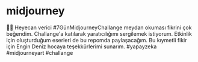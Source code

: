 # midjourney
 🌟🚀 Heyecan verici #7GünMidjourneyChallange meydan okuması fikrini çok beğendim. Challange'a katılarak yaratıcılığımı sergilemek istiyorum.
 Etkinlik için oluşturduğum eserleri de bu repomda paylaşacağım.
 Bu kıymetli fikir için Engin Deniz hocaya teşekkürlerimi sunarım.
#yapayzeka #midjourneyart #challange
